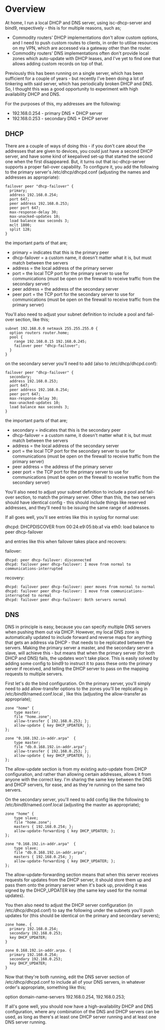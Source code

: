 # Overview
At home, I run a local DHCP and DNS server, using isc-dhcp-server and bind9, respectively - this is for multiple reasons, such as;

* Commodity routers' DHCP implementations don't allow custom options, and I need to push custom routes to clients, in order to utilise resources on my VPN, which are accessed via a gateway other than the router.
* Commodity routers' DNS implementations often don't provide local zones which auto-update with DHCP leases, and I've yet to find one that allows adding custom records on top of that.

Previously this has been running on a single server, which has been sufficient for a couple of years - but recently I've been doing a lot of tinkering with said server, which has periodically broken DHCP and DNS. So, I thought this was a good opportunity to experiment with high availability DHCP and DNS.

For the purposes of this, my addresses are the following:

* 192.168.0.254 - primary DNS + DHCP server
* 192.168.0.253 - secondary DNS + DHCP server

## DHCP
There are a couple of ways of doing this - if you don't care about the addresses that are given to devices, you could just have a second DHCP server, and have some kind of keepalived set-up that started the second one when the first disappeared. But, it turns out that isc-dhcp-server supports a proper fail-over capability. To configure it, you add the following to the primary server's /etc/dhcp/dhcpd.conf (adjusting the names and addresses as appropriate):

    failover peer "dhcp-failover" {
      primary;
      address 192.168.0.254;
      port 647;
      peer address 192.168.0.253;
      peer port 647;
      max-response-delay 30;
      max-unacked-updates 10;
      load balance max seconds 3;
      mclt 1800;
      split 128;
    }

the important parts of that are;

* primary = indicates that this is the primary peer
* dhcp-failover = a custom name, it doesn't matter what it is, but must match between the servers
* address = the local address of the primary server
* port = the local TCP port for the primary server to use for communications (must be open on the firewall to receive traffic from the secondary server)
* peer address = the address of the secondary server
* peer port = the TCP port for the secondary server to use for communications (must be open on the firewall to receive traffic from the primary server)

You'll also need to adjust your subnet definition to include a pool and fail-over section, like this;

    subnet 192.168.0.0 netmask 255.255.255.0 {
      option routers router.home;
      pool {
        range 192.168.0.15 192.168.0.245;
        failover peer "dhcp-failover";
      }
    }

on the secondary server you'll need to add (also to /etc/dhcp/dhcpd.conf):

    failover peer "dhcp-failover" {
      secondary;
      address 192.168.0.253;
      port 647;
      peer address 192.168.0.254;
      peer port 647;
      max-response-delay 30;
      max-unacked-updates 10;
      load balance max seconds 3;
    }

the important parts of that are;

* secondary = indicates that this is the secondary peer
* dhcp-failover = a custom name, it doesn't matter what it is, but must match between the servers
* address = the local address of the secondary server
* port = the local TCP port for the secondary server to use for communications (must be open on the firewall to receive traffic from the primary server)
* peer address = the address of the primary server
* peer port = the TCP port for the primary server to use for communications (must be open on the firewall to receive traffic from the secondary server)

You'll also need to adjust your subnet definition to include a pool and fail-over section, to match the primary server. Other than this, the two servers should have identical config - this should include things like reserved addresses, and they'll need to be issuing the same range of addresses.

If all goes well, you'll see entries like this in syslog for normal use:

dhcpd: DHCPDISCOVER from 00:24:e9:05:bb:a1 via eth0: load balance to peer dhcp-failover

and entries like this when failover takes place and recovers:

failover:

    dhcpd: peer dhcp-failover: disconnected
    dhcpd: failover peer dhcp-failover: I move from normal to communications-interrupted

recovery:

    dhcpd: failover peer dhcp-failover: peer moves from normal to normal
    dhcpd: failover peer dhcp-failover: I move from communications-interrupted to normal
    dhcpd: failover peer dhcp-failover: Both servers normal

## DNS

DNS in principle is easy, because you can specify multiple DNS servers when pushing them out via DHCP. However, my local DNS zone is automatically updated to include forward and reverse maps for anything that gets an address via DHCP - that needs to be replicated between the servers. Making the primary server a master, and the secondary server a slave, will achieve this - but means that when the primary server (for both DHCP and DNS) fails, the updates won't take place. This is easily solved by adding some config to bind9 to instruct it to pass these onto the primary server if received, and telling the DHCP server to pass on the mapping requests to multiple servers.

First let's do the bind configuration. On the primary server, you'll simply need to add allow-transfer options to the zones you'll be replicating in /etc/bind9/named.conf.local , like this (adjusting the allow-transfer as appropriate);

    zone "home" {
        type master;
        file "home.zone";
        allow-transfer { 192.168.0.253; };
        allow-update { key DHCP_UPDATER; };
    };
    
    zone "0.168.192.in-addr.arpa"  {
        type master;
        file "db.0.168.192.in-addr.arpa";
        allow-transfer { 192.168.0.253; };
        allow-update { key DHCP_UPDATER; };
    };

The allow-update section is from my existing auto-update from DHCP configuration, and rather than allowing certain addresses, allows it from anyone with the correct key. I'm sharing the same key between the DNS and DHCP servers, for ease, and as they're running on the same two servers.

On the secondary server, you'll need to add config like the following to /etc/bind9/named.conf.local (adjusting the master as appropriate);

    zone "home" {
        type slave;
        file "home.zone";
        masters { 192.168.0.254; };
        allow-update-forwarding { key DHCP_UPDATER; };
    };

    zone "0.168.192.in-addr.arpa"  {
        type slave;
        file "db.0.168.192.in-addr.arpa";
        masters { 192.168.0.254; };
        allow-update-forwarding { key DHCP_UPDATER; };
    };

The allow-update-forwarding section means that when this server receives requests for updates from the DHCP server, it should store them up and pass them onto the primary server when it's back up, providing it was signed by the DHCP_UPDATER key (the same key used for the normal updates).

You then also need to adjust the DHCP server configuration (in /etc/dhcp/dhcpd.conf) to say the following under the subnets you'll push updates for (this should be identical on the primary and secondary servers);

    zone home. {
      primary 192.168.0.254;
      secondary 192.168.0.253;
      key DHCP_UPDATER;
    }

    zone 0.168.192.in-addr.arpa. {
      primary 192.168.0.254;
      secondary 192.168.0.253;
      key DHCP_UPDATER;
    }

Now that they're both running, edit the DNS server section of /etc/dhcp/dhcpd.conf to include all of your DNS servers, in whatever order's appropriate, something like this;

option domain-name-servers 192.168.0.254, 192.168.0.253;

If all's gone well, you should now have a high-availability DHCP and DNS configuration, where any combination of the DNS and DHCP servers can be used, as long as there's at least one DHCP server running and at least one DNS server running.
